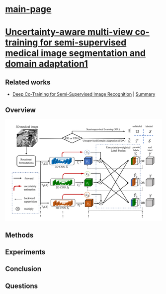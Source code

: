 # [main-page](../README.md)

# [Uncertainty-aware multi-view co-training for semi-supervised medical image segmentation and domain adaptation1](../papers/Uncertainty.pdf)

## Related works
* [Deep Co-Training for Semi-Supervised Image Recognition](../papers/Deep.pdf) | [Summary](../summary/Deep.md)

## Overview
![](images/2021-05-12_163817.png)



## Methods

## Experiments

## Conclusion

## Questions


